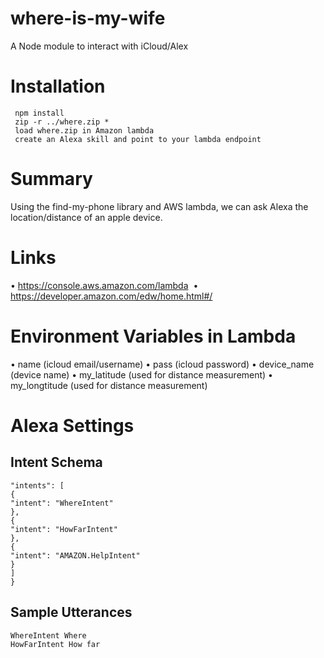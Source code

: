 # where-is-my-wife

A Node module to interact with iCloud/Alex

# Installation

```
 npm install
 zip -r ../where.zip *
 load where.zip in Amazon lambda
 create an Alexa skill and point to your lambda endpoint
```

# Summary

Using the find-my-phone library and AWS lambda, we can ask Alexa the location/distance of an apple device.

# Links
 • https://console.aws.amazon.com/lambda
 • https://developer.amazon.com/edw/home.html#/

# Environment Variables in Lambda
 • name (icloud email/username)
 • pass (icloud password)
 • device_name (device name)
 • my_latitude (used for distance measurement)
 • my_longtitude (used for distance measurement)

# Alexa Settings
## Intent Schema
```{
"intents": [
{
"intent": "WhereIntent"
},
{
"intent": "HowFarIntent"
},
{
"intent": "AMAZON.HelpIntent"
}
]
}
```

## Sample Utterances
```
WhereIntent Where
HowFarIntent How far
```
